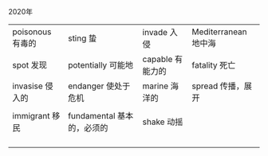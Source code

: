 2020年

|                   |                            |                  |                      |
| ----------------- | -------------------------- | ---------------- | -------------------- |
| poisonous  有毒的 | sting 蛰                   | invade 入侵      | Mediterranean 地中海 |
| spot 发现         | potentially 可能地         | capable 有能力的 | fatality 死亡        |
| invasise 侵入的   | endanger 使处于危机        | marine 海洋的    | spread 传播，展开    |
|                   |                            |                  |                      |
| immigrant 移民    | fundamental 基本的，必须的 | shake 动摇       |                      |
|                   |                            |                  |                      |
|                   |                            |                  |                      |
|                   |                            |                  |                      |
|                   |                            |                  |                      |


